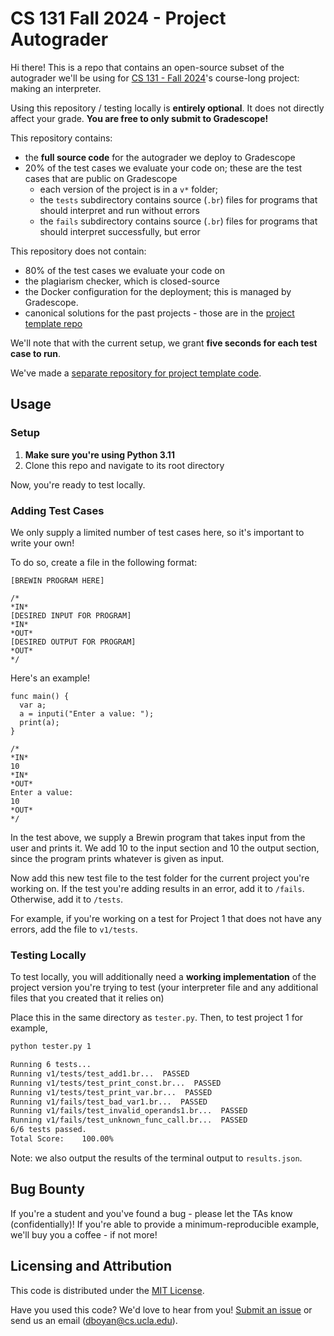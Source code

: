 # CS 131 Fall 2024 - Project Autograder

Hi there! This is a repo that contains an open-source subset of the autograder we'll be using for [CS 131 - Fall 2024](https://ucla-cs-131.github.io/fall-24-website/)'s course-long project: making an interpreter.

Using this repository / testing locally is **entirely optional**. It does not directly affect your grade. **You are free to only submit to Gradescope!**

This repository contains:

- the **full source code** for the autograder we deploy to Gradescope
- 20% of the test cases we evaluate your code on; these are the test cases that are public on Gradescope
    - each version of the project is in a `v*` folder;
    - the `tests` subdirectory contains source (`.br`) files for programs that should interpret and run without errors
    - the `fails` subdirectory contains source (`.br`) files for programs that should interpret successfully, but error

This repository does not contain:

- 80% of the test cases we evaluate your code on
- the plagiarism checker, which is closed-source
- the Docker configuration for the deployment; this is managed by Gradescope.
- canonical solutions for the past projects - those are in the [project template repo](https://github.com/UCLA-CS-131/fall-24-project-starter)

We'll note that with the current setup, we grant **five seconds for each test case to run**.

We've made a [separate repository for project template code](https://github.com/UCLA-CS-131/fall-24-project-starter).

## Usage

### Setup

1. **Make sure you're using Python 3.11**
2. Clone this repo and navigate to its root directory

Now, you're ready to test locally.


### Adding Test Cases

We only supply a limited number of test cases here, so it's important to write your own!

To do so, create a file in the following format:

```
[BREWIN PROGRAM HERE]

/*
*IN*
[DESIRED INPUT FOR PROGRAM]
*IN*
*OUT*
[DESIRED OUTPUT FOR PROGRAM]
*OUT*
*/
```

Here's an example!
```
func main() {
  var a;
  a = inputi("Enter a value: ");
  print(a);  
}

/*
*IN*
10
*IN*
*OUT*
Enter a value: 
10
*OUT*
*/
```
In the test above, we supply a Brewin program that takes input from the user and prints it. We add 10 to the input section and 10 the output section, since the program prints whatever is given as input.

Now add this new test file to the test folder for the current project you're working on. If the test you're adding results in an error, add it to `/fails`. Otherwise, add it to `/tests`.

For example, if you're working on a test for Project 1 that does not have any errors, add the file to `v1/tests`. 

### Testing Locally

To test locally, you will additionally need a **working implementation** of the project version you're trying to test (your interpreter file and any additional files that you created that it relies on)

Place this in the same directory as `tester.py`. Then, to test project 1 for example,

```sh
python tester.py 1
```

```sh
Running 6 tests...
Running v1/tests/test_add1.br...  PASSED
Running v1/tests/test_print_const.br...  PASSED
Running v1/tests/test_print_var.br...  PASSED
Running v1/fails/test_bad_var1.br...  PASSED
Running v1/fails/test_invalid_operands1.br...  PASSED
Running v1/fails/test_unknown_func_call.br...  PASSED
6/6 tests passed.
Total Score:    100.00%
```

Note: we also output the results of the terminal output to `results.json`.

## Bug Bounty

If you're a student and you've found a bug - please let the TAs know (confidentially)! If you're able to provide a minimum-reproducible example, we'll buy you a coffee - if not more!

## Licensing and Attribution

This code is distributed under the [MIT License](https://github.com/UCLA-CS-131/fall-23-autograder/blob/main/LICENSE).

Have you used this code? We'd love to hear from you! [Submit an issue](https://github.com/UCLA-CS-131/fall-24-autograder/issues) or send us an email ([dboyan@cs.ucla.edu](mailto:dboyan@cs.ucla.edu)).
